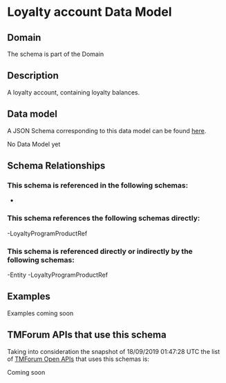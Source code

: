 # Loyalty account Data Model

## Domain

The  schema is part of the  Domain

## Description

A loyalty account, containing loyalty balances.

## Data model

A JSON Schema corresponding to this data model can be found
[here](https://github.com/tmforum-rand/schemas/blob/master/Product/LoyaltyAccount.schema.json).

No Data Model yet

## Schema Relationships

### This schema is referenced in the following schemas:

-

### This schema references the following schemas directly:

-LoyaltyProgramProductRef

### This schema is referenced directly or indirectly by the following schemas:

-Entity
-LoyaltyProgramProductRef



## Examples

Examples coming soon

## TMForum APIs that use this schema

Taking into consideration the snapshot of 18/09/2019 01:47:28 UTC the list of [TMForum Open APIs](https://www.tmforum.org/open-apis/) that uses this schemas is:

Coming soon